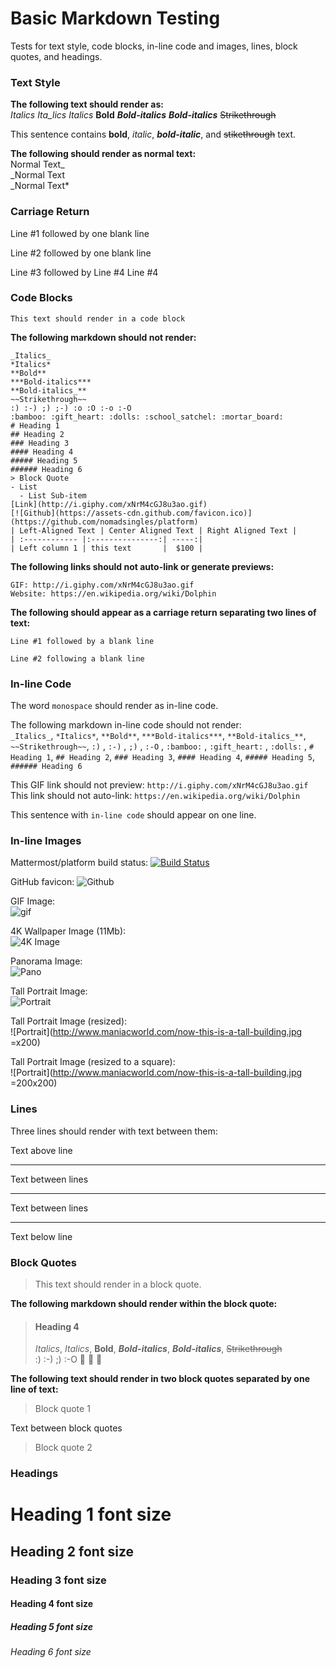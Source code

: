 # Basic Markdown Testing
Tests for text style, code blocks, in-line code and images, lines, block quotes, and headings.

### Text Style

**The following text should render as:**  
_Italics_
_Ita_lics_
*Italics*
**Bold**
***Bold-italics***
**_Bold-italics_**
~~Strikethrough~~

This sentence contains **bold**, _italic_, ***bold-italic***, and ~~stikethrough~~ text.  

**The following should render as normal text:**  
Normal Text_  
_Normal Text  
_Normal Text*

### Carriage Return  

Line #1 followed by one blank line 

Line #2 followed by one blank line

Line #3 followed by Line #4
Line #4 


### Code Blocks

```
This text should render in a code block
```

**The following markdown should not render:**  
```
_Italics_  
*Italics*  
**Bold**  
***Bold-italics***  
**Bold-italics_**  
~~Strikethrough~~
:) :-) ;) ;-) :o :O :-o :-O 
:bamboo: :gift_heart: :dolls: :school_satchel: :mortar_board:
# Heading 1
## Heading 2
### Heading 3
#### Heading 4
##### Heading 5
###### Heading 6
> Block Quote
- List
  - List Sub-item
[Link](http://i.giphy.com/xNrM4cGJ8u3ao.gif)
[![Github](https://assets-cdn.github.com/favicon.ico)](https://github.com/nomadsingles/platform)
| Left-Aligned Text | Center Aligned Text | Right Aligned Text |
| :------------ |:---------------:| -----:|
| Left column 1 | this text       |  $100 |
```

**The following links should not auto-link or generate previews:**  
```
GIF: http://i.giphy.com/xNrM4cGJ8u3ao.gif
Website: https://en.wikipedia.org/wiki/Dolphin
```

**The following should appear as a carriage return separating two lines of text:**
```
Line #1 followed by a blank line

Line #2 following a blank line
```

### In-line Code

The word `monospace` should render as in-line code.  

The following markdown in-line code should not render:  
`_Italics_`, `*Italics*`, `**Bold**`, `***Bold-italics***`, `**Bold-italics_**`, `~~Strikethrough~~`, `:)` , `:-)` , `;)` , `:-O` , `:bamboo:` , `:gift_heart:` , `:dolls:` , `# Heading 1`, `## Heading 2`, `### Heading 3`, `#### Heading 4`, `##### Heading 5`, `###### Heading 6`

This GIF link should not preview: `http://i.giphy.com/xNrM4cGJ8u3ao.gif`  
This link should not auto-link: `https://en.wikipedia.org/wiki/Dolphin`  

This sentence with `
in-line code
` should appear on one line.

### In-line Images

Mattermost/platform build status:  [![Build Status](https://travis-ci.org/mattermost/platform.svg?branch=master)](https://travis-ci.org/mattermost/platform)  

GitHub favicon:  ![Github](https://assets-cdn.github.com/favicon.ico)

GIF Image:  
![gif](http://i.giphy.com/xNrM4cGJ8u3ao.gif)

4K Wallpaper Image (11Mb):  
![4K Image](http://4kwallpaper.xyz/wallpaper/Large-Galaxy-Lightyears-Space-4K-wallpaper.png)

Panorama Image:  
![Pano](http://amardeepphotography.com/wp-content/uploads/2012/11/Untitled_Panorama6small.jpg)

Tall Portrait Image:  
![Portrait](http://www.maniacworld.com/now-this-is-a-tall-building.jpg)

Tall Portrait Image (resized):  
![Portrait](http://www.maniacworld.com/now-this-is-a-tall-building.jpg =x200)

Tall Portrait Image (resized to a square):  
![Portrait](http://www.maniacworld.com/now-this-is-a-tall-building.jpg =200x200)

### Lines

Three lines should render with text between them:  

Text above line

***

Text between lines

---  

Text between lines
___  

Text below line

### Block Quotes

>This text should render in a block quote.

**The following markdown should render within the block quote:**  
> #### Heading 4  
> _Italics_, *Italics*, **Bold**, ***Bold-italics***, **_Bold-italics_**, ~~Strikethrough~~  
> :) :-) ;) :-O :bamboo: :gift_heart: :dolls:  

**The following text should render in two block quotes separated by one line of text:**
> Block quote 1

Text between block quotes

> Block quote 2

### Headings

# Heading 1 font size  
## Heading 2 font size   
### Heading 3 font size  
#### Heading 4 font size  
##### Heading 5 font size  
###### Heading 6 font size  
